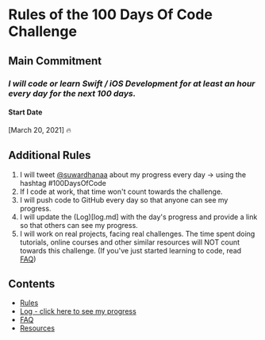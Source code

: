 # Rules of the 100 Days Of Code Challenge

## Main Commitment
### *I will code or learn Swift / iOS Development for at least an hour every day for the next 100 days.*

#### Start Date
[March 20, 2021] 🔥

## Additional Rules
1. I will tweet [@suwardhanaa](https://twitter.com/suwardhanaa) about my progress every day -> using the hashtag #100DaysOfCode
2. If I code at work, that time won't count towards the challenge.
3. I will push code to GitHub every day so that anyone can see my progress.
4. I will update the (Log)[log.md] with the day's progress and provide a link so that others can see my progress.
5. I will work on real projects, facing real challenges. The time spent doing tutorials, online courses and other similar resources will NOT count towards this challenge. (If you've just started learning to code, read [FAQ](FAQ.md))

## Contents
* [Rules](rules.md)
* [Log - click here to see my progress](log.md)
* [FAQ](FAQ.md)
* [Resources](resources.md)
